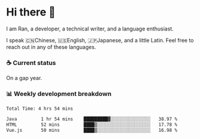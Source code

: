 # Hi there 👋

I am Ran, a developer, a technical writer, and a language enthusiast.

I speak 🇨🇳Chinese, 🇺🇸English, 🇯🇵Japanese, and a little Latin. Feel free to reach out in any of these languages.

<!-- [LinkedIn]() | [Twitter]() | [📧]() -->

### ☕ Current status

On a gap year.

### 📊 Weekly development breakdown

<!--START_SECTION:waka-->

```txt
Total Time: 4 hrs 54 mins

Java         1 hr 54 mins    █████████▓░░░░░░░░░░░░░░░   38.97 %
HTML         52 mins         ████▒░░░░░░░░░░░░░░░░░░░░   17.78 %
Vue.js       50 mins         ████▒░░░░░░░░░░░░░░░░░░░░   16.98 %
```

<!--END_SECTION:waka-->
